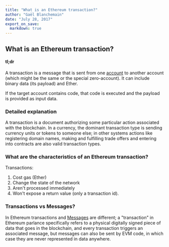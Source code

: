```yaml
---
title: "What is an Ethereum transaction?"
author: "Gaël Blanchemain"
date: "July 28, 2017"
export_on_save:
  markdown: true
---
```

## What is an Ethereum transaction?
  
#### tl;dr

A transaction is a message that is sent from one [account](/docs/Ethereum-glossary-for-newbies/account.md) to another account (which might be the same or the special zero-account). It can include binary data (its payload) and Ether.

If the target account contains code, that code is executed and the payload is provided as input data.
  
### Detailed explanation
A transaction is a document authorizing some particular action associated with the blockchain. In a currency, the dominant transaction type is sending currency units or tokens to someone else; in other systems actions like registering domain names, making and fulfilling trade offers and entering into contracts are also valid transaction types.

### What are the characteristics of an Ethereum transaction?
  Transactions:
1. Cost gas (Ether)
2. Change the state of the network
3. Aren't processed immediately
4. Won't expose a return value (only a transaction id).
  
### Transactions vs Messages?
  In Ethereum transactions and [Messages](/docs/Ethereum-glossary-for-newbies/message.md) are different; a "transaction" in Ethereum parlance specifically refers to a physical digitally signed piece of data that goes in the blockchain, and every transaction triggers an associated message, but messages can also be sent by EVM code, in which case they are never represented in data anywhere.
